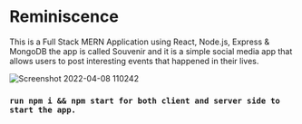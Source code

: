 # Reminiscence
This is a Full Stack MERN Application using React, Node.js, Express & MongoDB the app is called Souvenir and it is a simple social media app that allows users to post interesting events that happened in their lives.

![Screenshot 2022-04-08 110242](https://user-images.githubusercontent.com/97222016/162498900-0c6fece0-85b3-4940-af1e-56907bef71c0.png)


### `run npm i && npm start for both client and server side to start the app.`
